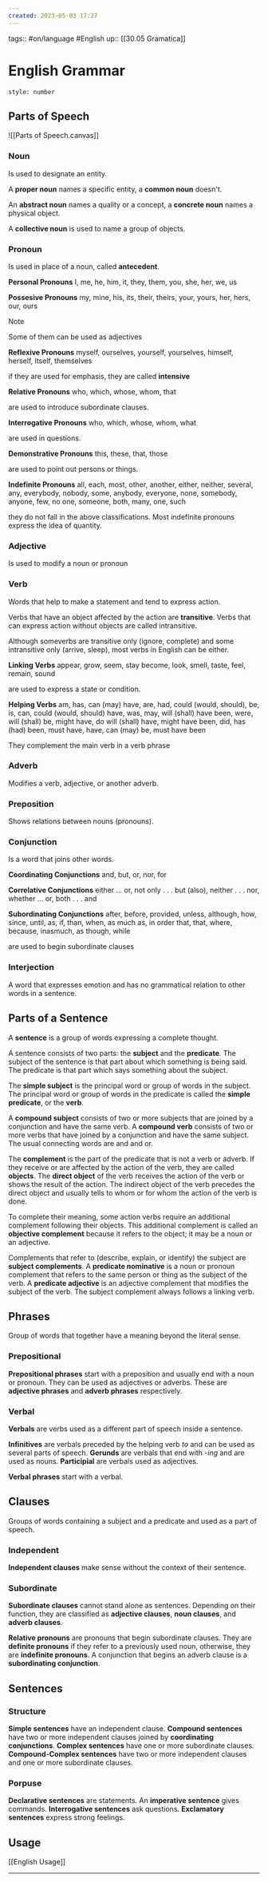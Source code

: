 ```yaml
---
created: 2023-05-03 17:27
---
```

tags:: #on/language #English
up:: [[30.05 Gramatica]]
# English Grammar
```toc
style: number
```

## Parts of Speech
![[Parts of Speech.canvas]]
### Noun
Is used to designate an entity.

A **proper noun** names a specific entity, a **common noun** doesn't.

An **abstract noun** names a quality or a concept, a **concrete noun** names a physical object.

A **collective noun** is used to name a group of objects.

### Pronoun
Is used in place of a noun, called **antecedent**.

**Personal Pronouns**
I, me, he, him, it, they, them, you, she, her, we, us

**Possesive Pronouns**
my, mine, his, its, their, theirs, your, yours, her, hers, our, ours

> [!note]
> Some of them can be used as adjectives

**Reflexive Pronouns**
myself, ourselves, yourself, yourselves, himself, herself, itself, themselves

if they are used for emphasis, they are called **intensive**

**Relative Pronouns**
who, which, whose, whom, that

are used to introduce subordinate clauses.

**Interrogative Pronouns**
who, which, whose, whom, what

are used in questions.

**Demonstrative Pronouns**
this, these, that, those

are used to point out persons or things.

**Indefinite Pronouns**
all, each, most, other, another, either, neither, several, any, everybody, nobody, some, anybody, everyone, none, somebody, anyone, few, no one, someone, both, many, one, such

they do not fall in the above classifications. Most indefinite pronouns express the idea of quantity. 

### Adjective
Is used to modify a noun or pronoun

### Verb
Words that help to make a statement and tend to express action.

Verbs that have an object affected by the action are **transitive**. Verbs that can express action without objects are called intransitive.

Although someverbs are transitive only (ignore, complete) and some intransitive only (arrive, sleep), most verbs in English can be either.

**Linking Verbs**
appear, grow, seem, stay become, look, smell, taste, feel, remain, sound

are used to express a state or condition.

**Helping Verbs**
am, has, can (may) have, are, had, could (would, should), be, is, can, could (would, should) have, was, may, will (shall) have been, were, will (shall) be, might have, do will (shall) have, might have been, did, has (had) been, must have, have, can (may) be, must have been

They complement the main verb in a verb phrase

### Adverb
Modifies a verb, adjective, or another adverb.

### Preposition
Shows relations between nouns (pronouns).

### Conjunction
Is a word that joins other words.

**Coordinating Conjunctions**
and, but, or, nor, for

**Correlative Conjunctions**
either ... or, not only . . . but (also), neither . . . nor, whether ... or, both . . . and

**Subordinating Conjunctions**
after, before, provided, unless, although, how, since, until, as, if, than, when, as much as, in order that, that, where, because, inasmuch, as though, while

are used to begin subordinate clauses

### Interjection
A word that expresses emotion and has no grammatical relation to other words in a sentence.

## Parts of a Sentence
A **sentence** is a group of words expressing a complete thought.

A sentence consists of two parts: the **subject** and the **predicate**. The subject of the sentence is that part about which something is being said. The predicate is that part which says something about the subject.

The **simple subject** is the principal word or group of words in the subject. The principal word or group of words in the predicate is called the **simple predicate**, or the **verb**.

A **compound subject** consists of two or more subjects that are joined by a conjunction and have the same verb. A **compound verb** consists of two or more
verbs that have joined by a conjunction and have the same subject. The usual connecting words are and and or.

The **complement** is the part of the predicate that is not a verb or adverb. If they receive or are affected by the action of the verb, they are called **objects**. The **direct object** of the verb receives the action of the verb or shows the result of the action. The indirect object of the verb precedes the direct object and usually tells to whom or for whom the action of the verb is done.

To complete their meaning, some action verbs require an additional complement following their objects. This additional complement is called an **objective complement** because it refers to the object; it may be a noun or an adjective. 

Complements that refer to (describe, explain, or identify) the subject are **subject complements**. A **predicate nominative** is a noun or pronoun complement that refers to the same person or thing as the subject of the verb. A **predicate adjective** is an adjective complement that modifies the subject of the verb. The subject complement always follows a linking verb.

## Phrases
Group of words that together have a meaning beyond the literal sense.

### Prepositional
**Prepositional phrases** start with a preposition and usually end with a noun or pronoun. They can be used as adjectives or adverbs. These are **adjective phrases** and **adverb phrases** respectively.

### Verbal
**Verbals** are verbs used as a different part of speech inside a sentence.

**Infinitives** are verbals preceded by the helping verb *to* and can be used as several parts of speech. **Gerunds** are verbals that end with *-ing* and are used as nouns. **Participial** are verbals used as adjectives.

**Verbal phrases** start with a verbal.

## Clauses
Groups of words containing a subject and a predicate and used as a part of speech.

###  Independent
**Independent clauses** make sense without the context of their sentence.

### Subordinate
**Subordinate clauses** cannot stand alone as sentences. Depending on their function, they are classified as **adjective clauses**, **noun clauses**, and **adverb clauses**.

**Relative pronouns** are pronouns that begin subordinate clauses. They are **definite pronouns** if they refer to a previously used noun, otherwise, they are **indefinite pronouns**. A conjunction that begins an adverb clause is a **subordinating conjunction**.

## Sentences
### Structure
**Simple sentences** have an independent clause. **Compound sentences** have two or more independent clauses joined by **coordinating conjunctions**. **Complex sentences** have one or more subordinate clauses. **Compound-Complex sentences** have two or more independent clauses and one or more subordinate clauses.

### Porpuse
**Declarative sentences** are statements. An **imperative sentence** gives commands. **Interrogative sentences** ask questions. **Exclamatory sentences** express strong feelings.

## Usage
[[English Usage]]
___
